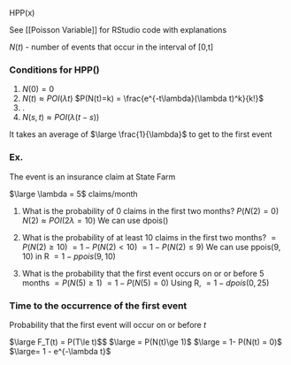 
HPP(x)

See [[Poisson Variable]] for RStudio code with explanations 

$N(t)$ - number of events that occur in the interval of \[0,t]
### Conditions for HPP()
1. $N(0) = 0$
2. $N(t) \approx POI(\lambda t)$
	$P(N(t)=k) = \frac{e^{-t\lambda}(\lambda t)^k}{k!}$
3. .
4. $N(s,t)\approx POI(\lambda(t-s))$

It takes an average of $\large \frac{1}{\lambda}$ to get to the first event 
### Ex.

The event is an insurance claim at State Farm

$\large \lambda = 5$ claims/month

1. What is the probability of 0 claims in the first two months?
	$P(N(2) = 0)$ 
	$N(2) \approx POI(2\lambda = 10)$
	We can use dpois()

2. What is the probability of at least 10 claims in the first two months?
	$= P(N(2) \ge 10)$
	$= 1-P(N(2)\lt 10)$
	$= 1-P(N(2)\le 9)$
	We can use ppois(9, 10) in R
	$= 1- ppois(9, 10)$

3. What is the probability that the first event occurs on or or before 5 months
	$= P(N(5)\ge 1)$
	$= 1 - P(N(5) = 0)$
	Using R,
	$= 1-dpois(0, 25)$

### Time to the occurrence of the first event

Probability that the first event will occur on or before $t$

$\large F_T(t) = P(T\le t)$$
$\large = P(N(t)\ge 1)$
$\large = 1- P(N(t) = 0)$
$\large= 1 - e^{-\lambda t}$
